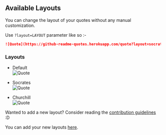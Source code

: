 ## Available Layouts

You can change the layout of your quotes without any manual customization.

Use `?layout=LAYOUT` parameter like so :-

```md
![Quote](https://github-readme-quotes.herokuapp.com/quote?layout=socrates)
```
### Layouts

- Default <br>
  ![Quote](https://github-readme-quotes.herokuapp.com/quote)
  
- Socrates <br>
  ![Quote](https://github-readme-quotes.herokuapp.com/quote?layout=socrates&theme=dark)
  
- Churchill <br>
  ![Quote](https://github-readme-quotes.herokuapp.com/quote?layout=churchill&theme=merko)
  

Wanted to add a new layout? Consider reading the [contribution guidelines](../CONTRIBUTING.md#themes-contribution) :D

You can add your new layouts [here](./layout.js).
  
